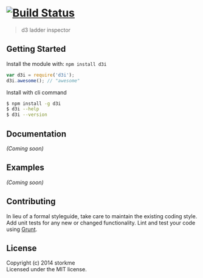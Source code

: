 #  [![Build Status](https://secure.travis-ci.org/storkme/d3i.png?branch=master)](http://travis-ci.org/storkme/d3i)

> d3 ladder inspector


## Getting Started

Install the module with: `npm install d3i`

```js
var d3i = require('d3i');
d3i.awesome(); // "awesome"
```

Install with cli command

```sh
$ npm install -g d3i
$ d3i --help
$ d3i --version
```




## Documentation

_(Coming soon)_


## Examples

_(Coming soon)_


## Contributing

In lieu of a formal styleguide, take care to maintain the existing coding style. Add unit tests for any new or changed functionality. Lint and test your code using [Grunt](http://gruntjs.com).


## License

Copyright (c) 2014 storkme  
Licensed under the MIT license.
